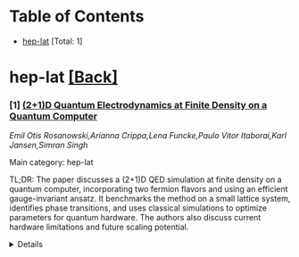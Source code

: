 <div id=toc></div>

# Table of Contents

- [hep-lat](#hep-lat) [Total: 1]


<div id='hep-lat'></div>

# hep-lat [[Back]](#toc)

### [1] [(2+1)D Quantum Electrodynamics at Finite Density on a Quantum Computer](https://arxiv.org/abs/2509.20558)
*Emil Otis Rosanowski,Arianna Crippa,Lena Funcke,Paulo Vitor Itaborai,Karl Jansen,Simran Singh*

Main category: hep-lat

TL;DR: The paper discusses a (2+1)D QED simulation at finite density on a quantum computer, incorporating two fermion flavors and using an efficient gauge-invariant ansatz. It benchmarks the method on a small lattice system, identifies phase transitions, and uses classical simulations to optimize parameters for quantum hardware. The authors also discuss current hardware limitations and future scaling potential.


<details>
  <summary>Details</summary>
Motivation: The motivation is to develop and test a new quantum computing-based approach for simulating (2+1)D quantum electrodynamics, particularly at finite density, which could be more efficient and scalable than existing methods, with the aim of exploring complex quantum field theories that are challenging for classical computers.

Method: The method involves the use of a gauge-invariant ansatz in conjunction with a quantum circuit structure that enforces Gauss's law. The researchers benchmark their simulation protocol on a small lattice and use classical simulations to find optimized variational parameters, which they then apply to actual quantum hardware runs.

Result: The results include the successful identification of phase transitions based on the particle number of the fermion flavors within the simulated lattice system, as well as insights into the performance and limitations of the current quantum hardware when running these simulations.

Conclusion: The conclusion highlights the current hardware limitations for this type of simulation and provides a perspective on the potential for scaling up the method to larger systems, suggesting the possibility of overcoming some of the challenges faced by classical simulations of quantum field theories.

Abstract: In this paper, we explore (2+1)D quantum electrodynamics (QED) at finite
density on a quantum computer, including two fermion flavors. Our method
employs an efficient gauge-invariant ansatz together with a quantum circuit
structure that enforces Gauss's law. As a proof of principle, we benchmark our
simulation protocol on a small lattice system, demonstrating the identification
of phase transitions in terms of the particle number of the fermion flavors.
Classical simulations are used to obtain optimized variational parameters,
which are then deployed in inference runs on IBM quantum hardware. We conclude
by discussing hardware limitations and prospects for scaling this method to
larger systems.

</details>
